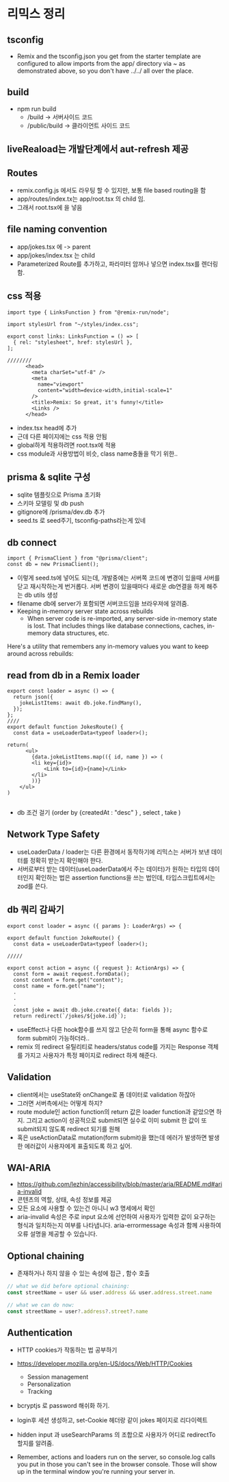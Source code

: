 # 리믹스 정리

## tsconfig
- Remix and the tsconfig.json you get from the starter template are configured to allow imports from the app/ directory via ~ as demonstrated above, so you don't have ../../ all over the place.

## build
- npm run build
  - /build -> 서버사이드 코드
  - /public/build -> 클라이언트 사이드 코드

## liveReaload는 개발단계에서 aut-refresh 제공

## Routes 
- remix.config.js 에서도 라우팅 할 수 있지만, 보통 file based routing을 함
- app/routes/index.tx는 app/root.tsx 의 child 임. 
- 그래서 root.tsx에 <Outlet /> 을 넣음

## file naming convention
- app/jokes.tsx 에 <Outlet /> -> parent
- app/jokes/index.tsx 는 child
- Parameterized Route를 추가하고, 파라미터 암꺼나 넣으면 index.tsx를 렌더링 함.

## css 적용
```
import type { LinksFunction } from "@remix-run/node";

import stylesUrl from "~/styles/index.css";

export const links: LinksFunction = () => [
  { rel: "stylesheet", href: stylesUrl },
];

////////
      <head>
        <meta charSet="utf-8" />
        <meta
          name="viewport"
          content="width=device-width,initial-scale=1"
        />
        <title>Remix: So great, it's funny!</title>
        <Links />
      </head>
```
- index.tsx head에 <Links /> 추가
- 근데 다른 페이지에는 css 적용 안됨
- global하게 적용하려면 root.tsx에 적용
- css module과 사용방법이 비슷, class name충돌을 막기 위한..

## prisma & sqlite 구성
-  sqlite 템플릿으로 Prisma 초기화
-  스키마 모델링 및 db push
- gitignore에 /prisma/dev.db 추가
-  seed.ts 로 seed주기, tsconfig-paths라는게 있네

## db connect
```
import { PrismaClient } from "@prisma/client";
const db = new PrismaClient();
```
- 이렇게 seed.ts에 넣어도 되는데, 개발중에는 서버쪽 코드에 변경이 있을때 서버를 닫고 재시작하는게 번거롭다. 서버 변경이 있을때마다 새로운 db연결을 하게 해주는 db utils 생성
- filename db에 server가 포함되면 서버코드임을 브라우져에 알려줌. 
- Keeping in-memory server state across rebuilds
  - When server code is re-imported, any server-side in-memory state is lost. That includes things like database connections, caches, in-memory data structures, etc.

Here's a utility that remembers any in-memory values you want to keep around across rebuilds:

## read from db in a Remix loader

```
export const loader = async () => {
  return json({
    jokeListItems: await db.joke.findMany(),
  });
};
////
export default function JokesRoute() {
  const data = useLoaderData<typeof loader>();

return(
      <ul>
        {data.jokeListItems.map(({ id, name }) => (
        <li key={id}>
            <Link to={id}>{name}</Link>
        </li>
        ))}
    </ul>
)
 
```
- db 조건 걸기 (order by {createdAt : "desc" } , select , take )

## Network Type Safety
- useLoaderData / loader는 다른 환경에서 동작하기에 리믹스는 서버가 보낸 데이터를 정확히 받는지 확인해야 한다.
- 서버로부터 받는 데이터(useLoaderData에서 주는 데이터)가 원하는 타입의 데이터인지 확인하는 법은 assertion functions을 쓰는 법인데, 타입스크립트에서는 zod를 쓴다. 


## db 쿼리 감싸기
```
export const loader = async ({ params }: LoaderArgs) => {

export default function JokeRoute() {
  const data = useLoaderData<typeof loader>();

/////

export const action = async ({ request }: ActionArgs) => {
  const form = await request.formData();
  const content = form.get("content");
  const name = form.get("name");
  .
  .
  .
  const joke = await db.joke.create({ data: fields });
  return redirect(`/jokes/${joke.id}`);
```
- useEffect나 다른 hook함수를 쓰지 않고 단순히 form을 통해 async 함수로 form submit이 가능하더라..
- remix 의 redirect 유틸리티로  headers/status code를 가지는 Response 객체를 가지고 사용자가 특정 페이지로 redirect 하게 해준다.


## Validation
- client에서는 useState와 onChange로 폼 데이터로 validation 하잖아
- 그러면 서버측에서는 어떻게 하지?
- route module인 action function의 return 값은 loader function과 같았으면 하지. 그리고 action이 성공적으로 submit되면 실수로 이미 submit 한 값이 또 submit되지 않도록 redirect 되기를 원해
- 혹은 useActionData로 mutation(form submit)을 했는데 에러가 발생하면 발생한 에러값이 사용자에게 표출되도록 하고 싶어. 

## WAI-ARIA 
- https://github.com/lezhin/accessibility/blob/master/aria/README.md#aria-invalid
- 콘텐츠의 역할, 상태, 속성 정보를 제공
- 모든 요소에 사용할 수 있는건 아니니 w3 명세에서 확인
- aria-invalid 속성은 주로 input 요소에 선언하여 사용자가 입력한 값이 요구하는 형식과 일치하는지 여부를 나타냅니다. aria-errormessage 속성과 함께 사용하여 오류 설명을 제공할 수 있습니다.

## Optional chaining
- 존재하거나 하지 않을 수 있는 속성에 접근 , 함수 호출
```javascript
// what we did before optional chaining:
const streetName = user && user.address && user.address.street.name

// what we can do now:
const streetName = user?.address?.street?.name
```

## Authentication
- HTTP cookies가 작동하는 법 공부하기
- https://developer.mozilla.org/en-US/docs/Web/HTTP/Cookies
  + Session management
  + Personalization
  + Tracking
 - bcryptjs 로 password 해쉬화 하기.
 -  login후 세션 생성하고, set-Cookie 헤더랑 같이 jokes 페이지로 리다이렉트  
 - hidden input 과 useSearchParams 의 조합으로 사용자가 어디로 redirectTo 할지를 알려줌.


 - Remember, actions and loaders run on the server, so console.log calls you put in those you can't see in the browser console. Those will show up in the terminal window you're running your server in.
 
